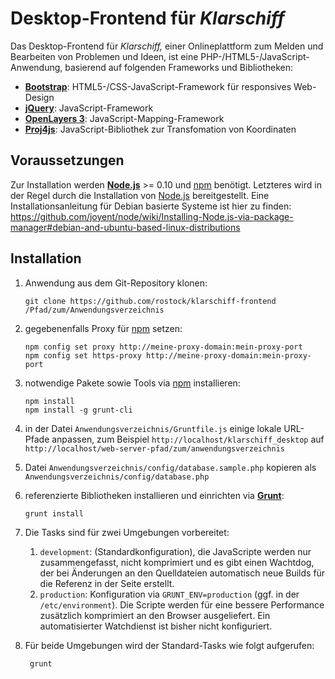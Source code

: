 # Desktop-Frontend für *Klarschiff*

Das Desktop-Frontend für *Klarschiff,* einer Onlineplattform zum Melden und Bearbeiten von Problemen und Ideen, ist eine PHP-/HTML5-/JavaScript-Anwendung, basierend auf folgenden Frameworks und Bibliotheken:

*   [**Bootstrap**](http://getbootstrap.com): HTML5-/CSS-JavaScript-Framework für responsives Web-Design
*   [**jQuery**](https://jquery.com): JavaScript-Framework
*   [**OpenLayers 3**](http://openlayers.org): JavaScript-Mapping-Framework
*   [**Proj4js**](https://github.com/proj4js/proj4js): JavaScript-Bibliothek zur Transfomation von Koordinaten

## Voraussetzungen

Zur Installation werden [**Node.js**](http://nodejs.org) >= 0.10 und [npm](https://www.npmjs.com) benötigt. Letzteres wird in der Regel durch die Installation von [Node.js](http://nodejs.org) bereitgestellt.
Eine Installationsanleitung für Debian basierte Systeme ist hier zu finden: https://github.com/joyent/node/wiki/Installing-Node.js-via-package-manager#debian-and-ubuntu-based-linux-distributions

## Installation

1.  Anwendung aus dem Git-Repository klonen:

        git clone https://github.com/rostock/klarschiff-frontend /Pfad/zum/Anwendungsverzeichnis
        
1.  gegebenenfalls Proxy für [npm](https://www.npmjs.com) setzen:
    
        npm config set proxy http://meine-proxy-domain:mein-proxy-port
        npm config set https-proxy http://meine-proxy-domain:mein-proxy-port

1.  notwendige Pakete sowie Tools via [npm](https://www.npmjs.com) installieren:

        npm install
        npm install -g grunt-cli

1.  in der Datei `Anwendungsverzeichnis/Gruntfile.js` einige lokale URL-Pfade anpassen, zum Beispiel `http://localhost/klarschiff_desktop` auf `http://localhost/web-server-pfad/zum/anwendungsverzeichnis`
1.  Datei `Anwendungsverzeichnis/config/database.sample.php` kopieren als `Anwendungsverzeichnis/config/database.php`
1.  referenzierte Bibliotheken installieren und einrichten via [**Grunt**](http://gruntjs.com):

        grunt install

1. Die Tasks sind für zwei Umgebungen vorbereitet: 
    1. `development`: (Standardkonfiguration), die JavaScripte werden nur zusammengefasst, nicht komprimiert und es gibt einen Wachtdog, der bei Änderungen an den Quelldateien automatisch neue Builds für die Referenz in der Seite erstellt.
    2. `production`: Konfiguration via `GRUNT_ENV=production` (ggf. in der `/etc/environment`). Die Scripte werden für eine bessere Performance zusätzlich komprimiert an den Browser ausgeliefert. Ein automatisierter Watchdienst ist bisher nicht konfiguriert.
  
  1. Für beide Umgebungen wird der Standard-Tasks wie folgt aufgerufen:
  
          grunt
